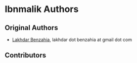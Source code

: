 Ibnmalik Authors
===============

## Original Authors
- [Lakhdar Benzahia](https://github.com/LBenzahia), lakhdar dot benzahia at gmail dot com

## Contributors